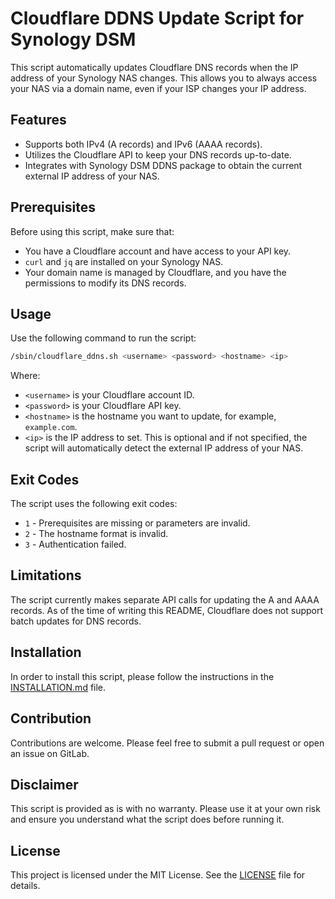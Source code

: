 # Cloudflare DDNS Update Script for Synology DSM

This script automatically updates Cloudflare DNS records when the IP address of your Synology NAS changes. This allows you to always access your NAS via a domain name, even if your ISP changes your IP address.

## Features

- Supports both IPv4 (A records) and IPv6 (AAAA records).
- Utilizes the Cloudflare API to keep your DNS records up-to-date.
- Integrates with Synology DSM DDNS package to obtain the current external IP address of your NAS.

## Prerequisites

Before using this script, make sure that:

- You have a Cloudflare account and have access to your API key.
- `curl` and `jq` are installed on your Synology NAS.
- Your domain name is managed by Cloudflare, and you have the permissions to modify its DNS records.

## Usage

Use the following command to run the script:

```bash
/sbin/cloudflare_ddns.sh <username> <password> <hostname> <ip>
```

Where:

- `<username>` is your Cloudflare account ID.
- `<password>` is your Cloudflare API key.
- `<hostname>` is the hostname you want to update, for example, `example.com`.
- `<ip>` is the IP address to set. This is optional and if not specified, the script will automatically detect the external IP address of your NAS.

## Exit Codes

The script uses the following exit codes:

- `1` - Prerequisites are missing or parameters are invalid.
- `2` - The hostname format is invalid.
- `3` - Authentication failed.

## Limitations

The script currently makes separate API calls for updating the A and AAAA records. As of the time of writing this README, Cloudflare does not support batch updates for DNS records.

## Installation
In order to install this script, please follow the instructions in the [INSTALLATION.md](INSTALLATION.md) file.

## Contribution

Contributions are welcome. Please feel free to submit a pull request or open an issue on GitLab.

## Disclaimer

This script is provided as is with no warranty. Please use it at your own risk and ensure you understand what the script does before running it.

## License

This project is licensed under the MIT License. See the [LICENSE](LICENSE.md) file for details.
